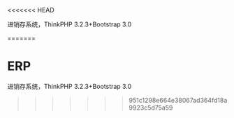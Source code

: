 <<<<<<< HEAD

进销存系统，ThinkPHP 3.2.3+Bootstrap 3.0

=======
# ERP
进销存系统，ThinkPHP 3.2.3+Bootstrap 3.0
>>>>>>> 951c1298e664e38067ad364fd18a9923c5d75a59
